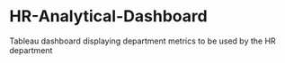 # HR-Analytical-Dashboard
Tableau dashboard displaying department metrics to be used by the HR department
